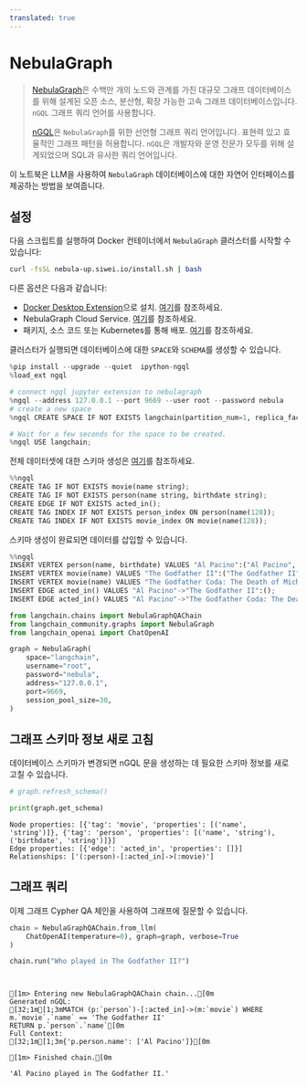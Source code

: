 ```yaml
---
translated: true
---
```


# NebulaGraph

>[NebulaGraph](https://www.nebula-graph.io/)은 수백만 개의 노드와 관계를 가진 대규모 그래프 데이터베이스를 위해 설계된 오픈 소스, 분산형, 확장 가능한 고속 그래프 데이터베이스입니다. `nGQL` 그래프 쿼리 언어를 사용합니다.
>
>[nGQL](https://docs.nebula-graph.io/3.0.0/3.ngql-guide/1.nGQL-overview/1.overview/)은 `NebulaGraph`를 위한 선언형 그래프 쿼리 언어입니다. 표현력 있고 효율적인 그래프 패턴을 허용합니다. `nGQL`은 개발자와 운영 전문가 모두를 위해 설계되었으며 SQL과 유사한 쿼리 언어입니다.

이 노트북은 LLM을 사용하여 `NebulaGraph` 데이터베이스에 대한 자연어 인터페이스를 제공하는 방법을 보여줍니다.

## 설정

다음 스크립트를 실행하여 Docker 컨테이너에서 `NebulaGraph` 클러스터를 시작할 수 있습니다:

```bash
curl -fsSL nebula-up.siwei.io/install.sh | bash
```

다른 옵션은 다음과 같습니다:
- [Docker Desktop Extension](https://www.docker.com/blog/distributed-cloud-native-graph-database-nebulagraph-docker-extension/)으로 설치. [여기](https://docs.nebula-graph.io/3.5.0/2.quick-start/1.quick-start-workflow/)를 참조하세요.
- NebulaGraph Cloud Service. [여기](https://www.nebula-graph.io/cloud)를 참조하세요.
- 패키지, 소스 코드 또는 Kubernetes를 통해 배포. [여기](https://docs.nebula-graph.io/)를 참조하세요.

클러스터가 실행되면 데이터베이스에 대한 `SPACE`와 `SCHEMA`를 생성할 수 있습니다.

```python
%pip install --upgrade --quiet  ipython-ngql
%load_ext ngql

# connect ngql jupyter extension to nebulagraph
%ngql --address 127.0.0.1 --port 9669 --user root --password nebula
# create a new space
%ngql CREATE SPACE IF NOT EXISTS langchain(partition_num=1, replica_factor=1, vid_type=fixed_string(128));
```

```python
# Wait for a few seconds for the space to be created.
%ngql USE langchain;
```

전체 데이터셋에 대한 스키마 생성은 [여기](https://www.siwei.io/en/nebulagraph-etl-dbt/)를 참조하세요.

```python
%%ngql
CREATE TAG IF NOT EXISTS movie(name string);
CREATE TAG IF NOT EXISTS person(name string, birthdate string);
CREATE EDGE IF NOT EXISTS acted_in();
CREATE TAG INDEX IF NOT EXISTS person_index ON person(name(128));
CREATE TAG INDEX IF NOT EXISTS movie_index ON movie(name(128));
```

스키마 생성이 완료되면 데이터를 삽입할 수 있습니다.

```python
%%ngql
INSERT VERTEX person(name, birthdate) VALUES "Al Pacino":("Al Pacino", "1940-04-25");
INSERT VERTEX movie(name) VALUES "The Godfather II":("The Godfather II");
INSERT VERTEX movie(name) VALUES "The Godfather Coda: The Death of Michael Corleone":("The Godfather Coda: The Death of Michael Corleone");
INSERT EDGE acted_in() VALUES "Al Pacino"->"The Godfather II":();
INSERT EDGE acted_in() VALUES "Al Pacino"->"The Godfather Coda: The Death of Michael Corleone":();
```

```python
from langchain.chains import NebulaGraphQAChain
from langchain_community.graphs import NebulaGraph
from langchain_openai import ChatOpenAI
```

```python
graph = NebulaGraph(
    space="langchain",
    username="root",
    password="nebula",
    address="127.0.0.1",
    port=9669,
    session_pool_size=30,
)
```

## 그래프 스키마 정보 새로 고침

데이터베이스 스키마가 변경되면 nGQL 문을 생성하는 데 필요한 스키마 정보를 새로 고칠 수 있습니다.

```python
# graph.refresh_schema()
```

```python
print(graph.get_schema)
```

```output
Node properties: [{'tag': 'movie', 'properties': [('name', 'string')]}, {'tag': 'person', 'properties': [('name', 'string'), ('birthdate', 'string')]}]
Edge properties: [{'edge': 'acted_in', 'properties': []}]
Relationships: ['(:person)-[:acted_in]->(:movie)']
```

## 그래프 쿼리

이제 그래프 Cypher QA 체인을 사용하여 그래프에 질문할 수 있습니다.

```python
chain = NebulaGraphQAChain.from_llm(
    ChatOpenAI(temperature=0), graph=graph, verbose=True
)
```

```python
chain.run("Who played in The Godfather II?")
```

```output


[1m> Entering new NebulaGraphQAChain chain...[0m
Generated nGQL:
[32;1m[1;3mMATCH (p:`person`)-[:acted_in]->(m:`movie`) WHERE m.`movie`.`name` == 'The Godfather II'
RETURN p.`person`.`name`[0m
Full Context:
[32;1m[1;3m{'p.person.name': ['Al Pacino']}[0m

[1m> Finished chain.[0m
```

```output
'Al Pacino played in The Godfather II.'
```

